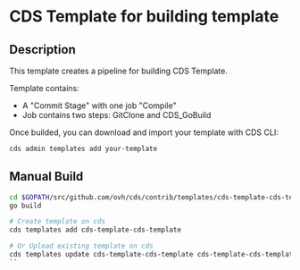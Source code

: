 # CDS Template for building template

## Description

This template creates a pipeline for building CDS Template.

Template contains:
- A "Commit Stage" with one job "Compile"
- Job contains two steps: GitClone and CDS_GoBuild

Once builded, you can download and import your template with CDS CLI:

```bash
cds admin templates add your-template
```

## Manual Build

```bash
cd $GOPATH/src/github.com/ovh/cds/contrib/templates/cds-template-cds-template
go build

# Create template on cds
cds templates add cds-template-cds-template

# Or Upload existing template on cds
cds templates update cds-template-cds-template cds-template-cds-template
``
